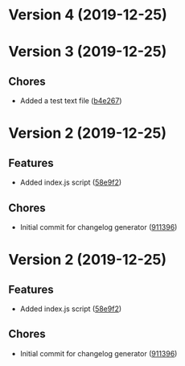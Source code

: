 # Version 4 (2019-12-25)

# Version 3 (2019-12-25)

## Chores
* Added a test text file ([b4e267](https://github.com/yancathe/changelog-gen/commit/b4e2671037ad491e657044bebf0df28523d7a957))

# Version 2 (2019-12-25)

## Features
* Added index.js script ([58e9f2](https://github.com/yancath/changelog-gen/commit/58e9f257c68193c1f848ffff60eb5ab81df8870a))

## Chores
* Initial commit for changelog generator ([911396](https://github.com/yancath/changelog-gen/commit/911396f6be3bdd1ad2d01e9c3d7c046e4f1a1eb3))

# Version 2 (2019-12-25)

## Features
* Added index.js script ([58e9f2](https://github.com/yancath/changelog-gen/commit/58e9f257c68193c1f848ffff60eb5ab81df8870a))

## Chores
* Initial commit for changelog generator ([911396](https://github.com/yancath/changelog-gen/commit/911396f6be3bdd1ad2d01e9c3d7c046e4f1a1eb3))
